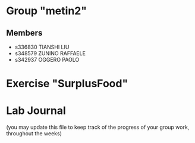 # Group "metin2"

## Members

- s336830 TIANSHI LIU
- s348579 ZUNINO RAFFAELE
- s342937 OGGERO PAOLO

# Exercise "SurplusFood"

# Lab Journal

(you may update this file to keep track of the progress of your group work, throughout the weeks)
